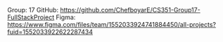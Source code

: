 Group: 17
GitHub: https://github.com/ChefboyarE/CS351-Group17-FullStackProject
Figma: https://www.figma.com/files/team/1552033924741884450/all-projects?fuid=1552033922622287434

